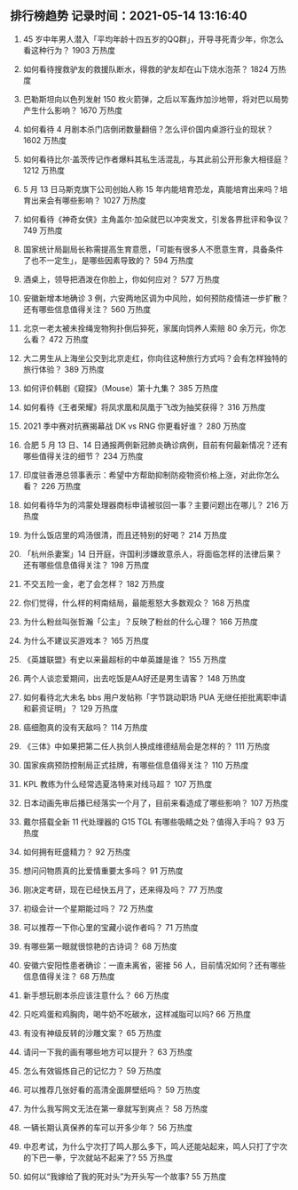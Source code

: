 
## 排行榜趋势 记录时间：2021-05-14 13:16:40
  
  1. 45 岁中年男人潜入「平均年龄十四五岁的QQ群」，开导寻死青少年，你怎么看这种行为？ 1903 万热度
    
  2. 如何看待搜救驴友的救援队断水，得救的驴友却在山下烧水泡茶？ 1824 万热度
    
  3. 巴勒斯坦向以色列发射 150 枚火箭弹，之后以军轰炸加沙地带，将对巴以局势产生什么影响？ 1670 万热度
    
  4. 如何看待 4 月剧本杀门店倒闭数量翻倍？怎么评价国内桌游行业的现状？ 1602 万热度
    
  5. 如何看待比尔·盖茨传记作者爆料其私生活混乱，与其此前公开形象大相径庭？ 1212 万热度
    
  6. 5 月 13 日马斯克旗下公司创始人称 15 年内能培育恐龙，真能培育出来吗？培育出来会有哪些影响？ 1027 万热度
    
  7. 如何看待《神奇女侠》主角盖尔·加朵就巴以冲突发文，引发各界批评和争议？ 749 万热度
    
  8. 国家统计局副局长称需提高生育意愿，「可能有很多人不愿意生育，具备条件了也不一定生」，是哪些因素导致的？ 594 万热度
    
  9. 酒桌上，领导把酒泼在你脸上，你如何应对？ 577 万热度
    
  10. 安徽新增本地确诊 3 例，六安两地区调为中风险，如何预防疫情进一步扩散？还有哪些信息值得关注？ 560 万热度
    
  11. 北京一老太被未拴绳宠物狗扑倒后猝死，家属向饲养人索赔 80 余万元，你怎么看？ 472 万热度
    
  12. 大二男生从上海坐公交到北京走红，你向往这种旅行方式吗？会有怎样独特的旅行体验？ 389 万热度
    
  13. 如何评价韩剧《窥探》（Mouse）第十九集？ 385 万热度
    
  14. 如何看待《王者荣耀》将凤求凰和凤凰于飞改为抽奖获得？ 316 万热度
    
  15. 2021 季中赛对抗赛揭幕战 DK vs RNG 你更看好谁？ 280 万热度
    
  16. 合肥 5 月 13 日、14 日通报两例新冠肺炎确诊病例，目前有何最新情况？还有哪些值得关注的细节？ 234 万热度
    
  17. 印度驻香港总领事表示：希望中方帮助抑制防疫物资价格上涨，对此你怎么看？ 226 万热度
    
  18. 如何看待华为的鸿蒙处理器商标申请被驳回一事？主要问题出在哪儿？ 216 万热度
    
  19. 为什么饭店里的鸡汤很清，而且还特别的好喝？ 214 万热度
    
  20. 「杭州杀妻案」14 日开庭，许国利涉嫌故意杀人，将面临怎样的法律后果？还有哪些信息值得关注？ 198 万热度
    
  21. 不交五险一金，老了会怎样？ 182 万热度
    
  22. 你们觉得，什么样的柯南结局，最能惹怒大多数观众？ 168 万热度
    
  23. 为什么粉丝叫张哲瀚「公主」？反映了粉丝的什么心理？ 166 万热度
    
  24. 为什么不建议买游戏本？ 165 万热度
    
  25. 《英雄联盟》有史以来最超标的中单英雄是谁？ 155 万热度
    
  26. 两个人谈恋爱期间，出去吃饭是AA好还是男生请客？ 148 万热度
    
  27. 如何看待北大未名 bbs 用户发帖称「字节跳动职场 PUA 无继任拒批离职申请和薪资证明」？ 129 万热度
    
  28. 癌细胞真的没有天敌吗？ 114 万热度
    
  29. 《三体》中如果把第二任人执剑人换成维德结局会是怎样的？ 111 万热度
    
  30. 国家疾病预防控制局正式挂牌，有哪些信息值得关注？ 110 万热度
    
  31. KPL 教练为什么经常选夏洛特来对线马超？ 107 万热度
    
  32. 日本动画先审后播已经落实一个月了，目前来看造成了哪些影响？ 107 万热度
    
  33. 戴尔搭载全新 11 代处理器的 G15 TGL 有哪些吸睛之处？值得入手吗？ 93 万热度
    
  34. 如何拥有旺盛精力？ 92 万热度
    
  35. 想问问物质真的比爱情重要太多吗？ 91 万热度
    
  36. 刚决定考研，现在已经快五月了，还来得及吗？ 77 万热度
    
  37. 初级会计一个星期能过吗？ 72 万热度
    
  38. 可以推荐一下你心里的宝藏小说作者吗？ 71 万热度
    
  39. 有哪些第一眼就很惊艳的古诗词？ 68 万热度
    
  40. 安徽六安阳性患者确诊：一直未离省，密接 56 人，目前情况如何？还有哪些信息值得关注？ 68 万热度
    
  41. 新手想玩剧本杀应该注意什么？ 66 万热度
    
  42. 只吃鸡蛋和鸡胸肉，喝牛奶不吃碳水，这样减脂可以吗? 66 万热度
    
  43. 有没有神级反转的沙雕文案？ 65 万热度
    
  44. 请问一下我的画有哪些地方可以提升？ 63 万热度
    
  45. 怎么有效锻炼自己的记忆力？ 59 万热度
    
  46. 可以推荐几张好看的高清全面屏壁纸吗？ 59 万热度
    
  47. 为什么我写网文无法在第一章就写到爽点？ 58 万热度
    
  48. 一辆长期认真保养的车可以开多少年？ 56 万热度
    
  49. 中忍考试，为什么宁次打了鸣人那么多下，鸣人还能站起来，鸣人只打了宁次的下巴一拳，宁次就站不起来了? 55 万热度
    
  50. 如何以“我嫁给了我的死对头”为开头写一个故事? 55 万热度
    